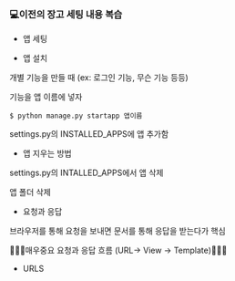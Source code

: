 ### 💻이전의 장고 세팅 내용 복습

- 앱 세팅

- 앱 설치

개별 기능을 만들 때 (ex: 로그인 기능, 무슨 기능 등등)

기능을 앱 이름에 넣자

`$ python manage.py startapp 앱이름`

settings.py의 INSTALLED_APPS에 앱 추가함

- 앱 지우는 방법

settings.py의 INTALLED_APPS에서 앱 삭제

앱 폴더 삭제

- 요청과 응답

브라우저를 통해 요청을 보내면 문서를 통해 응답을 받는다가 핵심

🌟🌟🌟매우중요 요청과 응답 흐름 (URL-> View -> Template)🌟🌟🌟

- URLS
